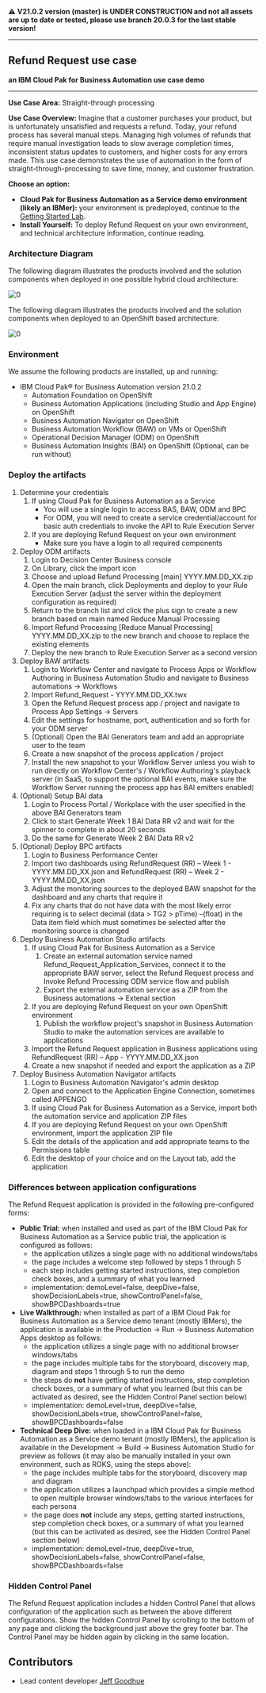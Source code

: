 :warning: **V21.0.2 version (master) is UNDER CONSTRUCTION and not all assets are up to date or tested, please use branch 20.0.3 for the last stable version!**

***

## Refund Request use case
**an IBM Cloud Pak for Business Automation use case demo**

***

**Use Case Area:** Straight-through processing

**Use Case Overview:** Imagine that a customer purchases your product, but is unfortunately unsatisfied and requests a refund. Today, your refund process has several manual steps. Managing high volumes of refunds that require manual investigation leads to slow average completion times, inconsistent status updates to customers, and higher costs for any errors made.
This use case demonstrates the use of automation in the form of straight-through-processing to save time, money, and customer frustration.

**Choose an option:**

  * **Cloud Pak for Business Automation as a Service demo environment (likely an IBMer):** your environment is predeployed, continue to the [Getting Started Lab](https://ibm-cloud-architecture.github.io/refarch-dba/use-cases/refund-req/#getting-started-lab).
  * **Install Yourself:** To deploy Refund Request on your own environment, and technical architecture information, continue reading.

### Architecture Diagram

The following diagram illustrates the products involved and the solution components when deployed in one possible hybrid cloud architecture:

 ![0](./images/comp-view-hybrid.png)

The following diagram illustrates the products involved and the solution components when deployed to an OpenShift based architecture:

 ![0](./images/comp-view-ocp.png)

### Environment

We assume the following products are installed, up and running:

* IBM Cloud Pak® for Business Automation version 21.0.2
    * Automation Foundation on OpenShift
    * Business Automation Applications (including Studio and App Engine) on OpenShift
    * Business Automation Navigator on OpenShift
    * Business Automation Workflow (BAW) on VMs or OpenShift
    * Operational Decision Manager (ODM) on OpenShift
    * Business Automation Insights (BAI) on OpenShift (Optional, can be run without)

### Deploy the artifacts

1. Determine your credentials
    1. If using Cloud Pak for Business Automation as a Service
        * You will use a single login to access BAS, BAW, ODM and BPC
        * For ODM, you will need to create a service credential/account for basic auth credentials to invoke the API to Rule Execution Server
    1. If you are deploying Refund Request on your own environment
        * Make sure you have a login to all required components
1. Deploy ODM artifacts
    1. Login to Decision Center Business console
    1. On Library, click the import icon
    1. Choose and upload Refund Processing [main] YYYY.MM.DD_XX.zip
    1. Open the main branch, click Deployments and deploy to your Rule Execution Server (adjust the server within the deployment configuration as required)
    1. Return to the branch list and click the plus sign to create a new branch based on main named Reduce Manual Processing
    1. Import Refund Processing [Reduce Manual Processing] YYYY.MM.DD_XX.zip to the new branch and choose to replace the existing elements
    1. Deploy the new branch to Rule Execution Server as a second version
1. Deploy BAW artifacts
    1. Login to Workflow Center and navigate to Process Apps or Workflow Authoring in Business Automation Studio and navigate to Business automations -> Workflows
    1. Import Refund_Request - YYYY.MM.DD_XX.twx
    1. Open the Refund Request process app / project and navigate to Process App Settings -> Servers
    1. Edit the settings for hostname, port, authentication and so forth for your ODM server
    1. (Optional) Open the BAI Generators team and add an appropriate user to the team
    1. Create a new snapshot of the process application / project
    1. Install the new snapshot to your Workflow Server unless you wish to run directly on Workflow Center's / Workflow Authoring's playback server (in SaaS, to support the optional BAI events, make sure the Workflow Server running the process app has BAI emitters enabled)
1. (Optional) Setup BAI data
    1. Login to Process Portal / Workplace with the user specified in the above BAI Generators team
    1. Click to start Generate Week 1 BAI Data RR v2 and wait for the spinner to complete in about 20 seconds
    1. Do the same for Generate Week 2 BAI Data RR v2
1. (Optional) Deploy BPC artifacts
    1. Login to Business Performance Center
    1. Import two dashboards using RefundRequest (RR) – Week 1 - YYYY.MM.DD_XX.json and RefundRequest (RR) – Week 2 - YYYY.MM.DD_XX.json
    1. Adjust the monitoring sources to the deployed BAW snapshot for the dashboard and any charts that require it
    1. Fix any charts that do not have data with the most likely error requiring is to select decimal (data > TG2 > pTime) –(float) in the Data item field which must sometimes be selected after the monitoring source is changed
1. Deploy Business Automation Studio artifacts
    1. If using Cloud Pak for Business Automation as a Service
        1. Create an external automation service named Refund_Request_Application_Services, connect it to the appropriate BAW server, select the Refund Request process and Invoke Refund Processing ODM service flow and publish
        1. Export the external automation service as a ZIP from the Business automations -> Extenal section
    1. If you are deploying Refund Request on your own OpenShift environment
        1. Publish the workflow project's snapshot in Business Automation Studio to make the automation services are available to applications
    1. Import the Refund Request application in Business applications using RefundRequest (RR) – App - YYYY.MM.DD_XX.json
    1. Create a new snapshot if needed and export the application as a ZIP
1. Deploy Business Automation Navigator artifacts
    1. Login to Business Automation Navigator's admin desktop
    1. Open and connect to the Application Engine Connection, sometimes called APPENGO
    1. If using Cloud Pak for Business Automation as a Service, import both the automation service and application ZIP files
    1. If you are deploying Refund Request on your own OpenShift environment, import the application ZIP file
    1. Edit the details of the application and add appropriate teams to the Permissions table
    1. Edit the desktop of your choice and on the Layout tab, add the application

### Differences between application configurations

The Refund Request application is provided in the following pre-configured forms:

* **Public Trial:** when installed and used as part of the IBM Cloud Pak for Business Automation as a Service public trial, the application is configured as follows:
    * the application utilizes a single page with no additional windows/tabs
    * the page includes a welcome step followed by steps 1 through 5
    * each step includes getting started instructions, step completion check boxes, and a summary of what you learned
    * implementation: demoLevel=false, deepDive=false, showDecisionLabels=true, showControlPanel=false, showBPCDashboards=true
* **Live Walkthrough:** when installed as part of a IBM Cloud Pak for Business Automation as a Service demo tenant (mostly IBMers), the application is available in the Production -> Run -> Business Automation Apps desktop as follows:
    * the application utilizes a single page with no additional browser windows/tabs
    * the page includes multiple tabs for the storyboard, discovery map, diagram and steps 1 through 5 to run the demo
    * the steps do **not** have getting started instructions, step completion check boxes, or a summary of what you learned (but this can be activated as desired, see the Hidden Control Panel section below)
    * implementation: demoLevel=true, deepDive=false, showDecisionLabels=true, showControlPanel=false, showBPCDashboards=false
* **Technical Deep Dive:** when loaded in a IBM Cloud Pak for Business Automation as a Service demo tenant (mostly IBMers), the application is available in the Development -> Build -> Business Automation Studio for preview as follows (it may also be manually installed in your own environment, such as ROKS, using the steps above):
    * the page includes multiple tabs for the storyboard, discovery map and diagram
    * the application utilizes a launchpad which provides a simple method to open multiple browser windows/tabs to the various interfaces for each persona
    * the page does **not** include any steps, getting started instructions, step completion check boxes, or a summary of what you learned (but this can be activated as desired, see the Hidden Control Panel section below)
    * implementation: demoLevel=true, deepDive=true, showDecisionLabels=false, showControlPanel=false, showBPCDashboards=false

### Hidden Control Panel

The Refund Request application includes a hidden Control Panel that allows configuration of the application such as between the above different configurations.  Show the hidden Control Panel by scrolling to the bottom of any page and clicking the background just above the grey footer bar.  The Control Panel may be hidden again by clicking in the same location.


## Contributors
  * Lead content developer [Jeff Goodhue](https://www.linkedin.com/in/jeffreygoodhue/)
